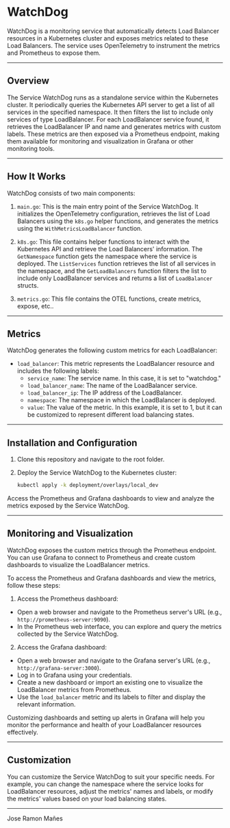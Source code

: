 # WatchDog

WatchDog is a monitoring service that automatically detects Load Balancer resources in a Kubernetes cluster and exposes metrics related to these Load Balancers. The service uses OpenTelemetry to instrument the metrics and Prometheus to expose them.

---

## Overview

The Service WatchDog runs as a standalone service within the Kubernetes cluster. It periodically queries the Kubernetes API server to get a list of all services in the specified namespace. It then filters the list to include only services of type LoadBalancer. For each LoadBalancer service found, it retrieves the LoadBalancer IP and name and generates metrics with custom labels. These metrics are then exposed via a Prometheus endpoint, making them available for monitoring and visualization in Grafana or other monitoring tools.

---

## How It Works

WatchDog consists of two main components:

1. `main.go`: This is the main entry point of the Service WatchDog. It initializes the OpenTelemetry configuration, retrieves the list of Load Balancers using the `k8s.go` helper functions, and generates the metrics using the `WithMetricsLoadBalancer` function.

2. `k8s.go`: This file contains helper functions to interact with the Kubernetes API and retrieve the Load Balancers' information. The `GetNamespace` function gets the namespace where the service is deployed. The `ListServices` function retrieves the list of all services in the namespace, and the `GetLoadBalancers` function filters the list to include only LoadBalancer services and returns a list of `LoadBalancer` structs.

3. `metrics.go`: This file contains the OTEL functions, create metrics, expose, etc..

---

## Metrics

WatchDog generates the following custom metrics for each LoadBalancer:

- `load_balancer`: This metric represents the LoadBalancer resource and includes the following labels:
    - `service_name`: The service name. In this case, it is set to "watchdog."
    - `load_balancer_name`: The name of the LoadBalancer service.
    - `load_balancer_ip`: The IP address of the LoadBalancer.
    - `namespace`: The namespace in which the LoadBalancer is deployed.
    - `value`: The value of the metric. In this example, it is set to 1, but it can be customized to represent different load balancing states.

---

## Installation and Configuration

1. Clone this repository and navigate to the root folder.

2. Deploy the Service WatchDog to the Kubernetes cluster:

   ```bash
   kubectl apply -k deployment/overlays/local_dev
   ```

Access the Prometheus and Grafana dashboards to view and analyze the metrics exposed by the Service WatchDog.

---

## Monitoring and Visualization

WatchDog exposes the custom metrics through the Prometheus endpoint. You can use Grafana to connect to Prometheus and create custom dashboards to visualize the LoadBalancer metrics.

To access the Prometheus and Grafana dashboards and view the metrics, follow these steps:

1. Access the Prometheus dashboard:
  - Open a web browser and navigate to the Prometheus server's URL (e.g., `http://prometheus-server:9090`).
  - In the Prometheus web interface, you can explore and query the metrics collected by the Service WatchDog.

2. Access the Grafana dashboard:
  - Open a web browser and navigate to the Grafana server's URL (e.g., `http://grafana-server:3000`).
  - Log in to Grafana using your credentials.
  - Create a new dashboard or import an existing one to visualize the LoadBalancer metrics from Prometheus.
  - Use the `load_balancer` metric and its labels to filter and display the relevant information.

Customizing dashboards and setting up alerts in Grafana will help you monitor the performance and health of your LoadBalancer resources effectively.

---

## Customization

You can customize the Service WatchDog to suit your specific needs. For example, you can change the namespace where the service looks for LoadBalancer resources, adjust the metrics' names and labels, or modify the metrics' values based on your load balancing states.

---

Jose Ramon Mañes
